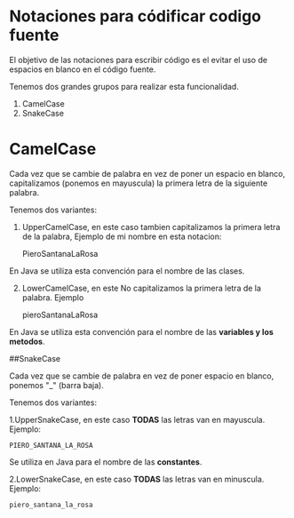 # Notaciones para códificar codigo fuente

El objetivo de las notaciones para escribir código es el evitar el uso de espacios en blanco en el código fuente.

Tenemos dos grandes grupos para realizar esta funcionalidad.

1. CamelCase
2. SnakeCase

# CamelCase

Cada vez que se cambie de palabra en vez de poner un espacio en blanco, capitalizamos (ponemos en mayuscula) la primera letra de la siguiente palabra.

Tenemos dos variantes:

1. UpperCamelCase, en este caso tambien capitalizamos la primera letra de la palabra, Ejemplo de mi nombre en esta notacion:

	PieroSantanaLaRosa

En Java se utiliza esta convención para el nombre de las clases.	

2. LowerCamelCase, en este No capitalizamos la primera letra de la palabra. Ejemplo

	pieroSantanaLaRosa

En Java se utiliza esta convención para el nombre de las **variables y los metodos**.
	
##SnakeCase

Cada vez que se cambie de palabra en vez de poner espacio en blanco, ponemos "_" (barra baja).

Tenemos dos variantes:

1.UpperSnakeCase, en este caso **TODAS** las letras van en mayuscula. Ejemplo:

	PIERO_SANTANA_LA_ROSA

Se utiliza en Java para el nombre de las **constantes**.
	
2.LowerSnakeCase, en este caso **TODAS** las letras van en minuscula. Ejemplo:

	piero_santana_la_rosa
